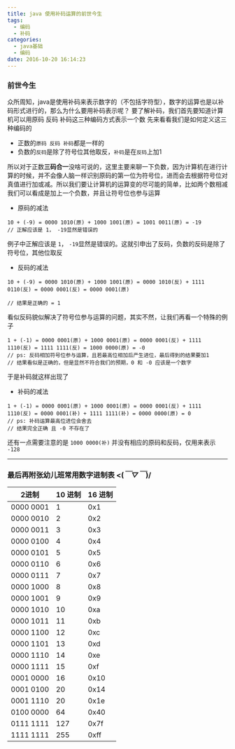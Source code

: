 ```yaml
---
title: java 使用补码运算的前世今生
tags:
  - 编码
  - 补码
categories:
  - java基础
  - 编码
date: 2016-10-20 16:14:23
---
```



### 前世今生

众所周知，java是使用补码来表示数字的（不包括字符型），数字的运算也是以补码形式进行的，那么为什么要用补码表示呢？
要了解补码，我们首先要知道计算机可以用原码 反码 补码这三种编码方式表示一个数
先来看看我们是如何定义这三种编码的

* 正数的`原码 反码 补码`都是一样的
* 负数的`反码`是除了符号位其他取反，`补码`是在`反码`上加1

所以对于正数**三码合一**没啥可说的，这里主要来聊一下负数，因为计算机在进行计算的时候，并不会像人脑一样识别原码的第一位为符号位，进而会去根据符号位对真值进行加或减。所以我们要让计算机的运算变的尽可能的简单，比如两个数相减我们可以看成是加上一个负数，并且让符号位也参与运算

* 原码的减法

```
10 + (-9) = 0000 1010(原) + 1000 1001(原) = 1001 0011(原) = -19
// 正解应该是 1， -19显然是错误的
```

例子中正解应该是 `1`， `-19`显然是错误的。这就引申出了反码，负数的反码是除了符号位，其他位取反

* 反码的减法

```
10 + (-9) = 0000 1010(原) + 1000 1001(原) = 0000 1010(反) + 1111 0110(反) = 0000 0001(反) = 0000 0001(原)

// 结果是正确的 = 1
```

看似反码貌似解决了符号位参与运算的问题，其实不然，让我们再看一个特殊的例子

```
1 + (-1) = 0000 0001(原) + 1000 0001(原) = 0000 0001(反) + 1111 1110(反) = 1111 1111(反) = 1000 0000(原) = -0
// ps: 反码相加符号位参与运算，且若最高位相加后产生进位，最后得到的结果要加1
// 结果看似是正确的，但是显然不符合我们的预期，0 和 -0 应该是一个数字
```

于是补码就这样出现了

* 补码的减法

```
1 + (-1) = 0000 0001(原) + 1000 0001(原) = 0000 0001(反) + 1111 1110(反) = 0000 0001(补) + 1111 1111(补) = 0000 0000(原) = 0
// ps: 补码运算最高位进位会舍去
// 结果完全正确 且 -0 不存在了
```

还有一点需要注意的是 `1000 0000(补)` 并没有相应的原码和反码，仅用来表示 `-128`

*********

### 最后再附张幼儿班常用数字进制表 <(*￣▽￣*)/

2进制 | 10 进制 | 16 进制
--- | --- | ---
0000 0001 | 1 | 0x1
0000 0010 | 2 | 0x2
0000 0011 | 3 | 0x3
0000 0100 | 4 | 0x4
0000 0101 | 5 | 0x5
0000 0110 | 6 | 0x6
0000 0111 | 7 | 0x7
0000 1000 | 8 | 0x8
0000 1001 | 9 | 0x9
0000 1010 | 10 | 0xa
0000 1011 | 11 | 0xb
0000 1100 | 12 | 0xc
0000 1101 | 13 | 0xd
0000 1110 | 14 | 0xe
0000 1111 | 15 | 0xf
0001 0000 | 16 | 0x10
0001 0100 | 20 | 0x14
0001 1110 | 20 | 0x1e
0100 0000 | 64 | 0x40
0111 1111 | 127 | 0x7f
1111 1111 | 255 | 0xff



